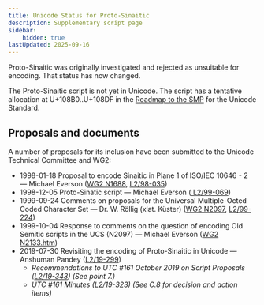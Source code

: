 ```yaml
---
title: Unicode Status for Proto-Sinaitic
description: Supplementary script page
sidebar:
    hidden: true
lastUpdated: 2025-09-16
---
```


Proto-Sinaitic was originally investigated and rejected as unsuitable for encoding. That status has now changed. 

The Proto-Sinaitic script is not yet in Unicode. The script has a tentative allocation at U+108B0..U+108DF in the [Roadmap to the SMP](http://www.unicode.org/roadmaps/smp/) for the Unicode Standard.

## Proposals and documents

A number of proposals for its inclusion have been submitted to the Unicode Technical Committee and WG2:
- 1998-01-18 Proposal to encode Sinaitic in Plane 1 of ISO/IEC 10646 - 2 — Michael Everson ([WG2 N1688](https://www.unicode.org/wg2/docs/n1688/n1688.htm), [L2/98-035](http://www.unicode.org/L2/L1998/98035.pdf))
- 1998-12-05 Proto-Sinatic script — Michael Everson ([       L2/99-069](http://www.unicode.org/L2/L1999/protosinaitic.pdf))
- 1999-09-24 Comments on proposals for the Universal Multiple-Octed Coded Character Set — Dr. W. Röllig (xlat. Küster) ([WG2 N2097](https://www.unicode.org/wg2/docs/n2097.pdf), [L2/99-224](http://www.unicode.org/cgi-bin/GetMatchingDocs.pl?L2/99-224))
- 1999-10-04 Response to comments on the question of encoding Old Semitic scripts in the UCS (N2097) — Michael Everson ([WG2 N2133.htm](https://www.unicode.org/wg2/docs/n2133.htm))
- 2019-07-30 Revisiting the encoding of Proto-Sinaitic in Unicode — Anshuman Pandey ([L2/19-299](http://www.unicode.org/cgi-bin/GetMatchingDocs.pl?L2/19-299))
  - _Recommendations to UTC #161 October 2019 on Script Proposals ([L2/19-343](http://www.unicode.org/L2/L2019/19343-script-adhoc-recs.pdf)) (See point 7.)_
  - _UTC #161 Minutes ([L2/19-323](https://www.unicode.org/L2/L2019/19323.htm)) (See C.8 for decision and action items)_
